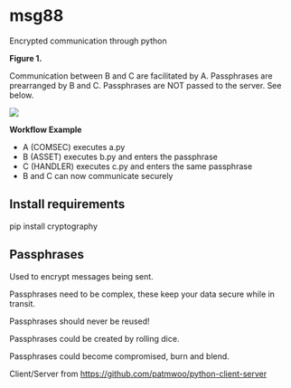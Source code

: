 # msg88
 Encrypted communication through python

**Figure 1.**

Communication between B and C are facilitated by A. Passphrases are prearranged by B and C. Passphrases are NOT passed to the server. See below.

<img src="https://raw.githubusercontent.com/Curt-Lucas/msg88/main/fig1.png"/>

**Workflow Example**
 - A (COMSEC) executes a.py
 - B (ASSET) executes b.py and enters the passphrase
 - C (HANDLER) executes c.py and enters the same passphrase
 - B and C can now communicate securely

## Install requirements

pip install cryptography

## Passphrases

Used to encrypt messages being sent. 

Passphrases need to be complex, these keep your data secure while in transit.

Passphrases should never be reused!

Passphrases could be created by rolling dice.

Passphrases could become compromised, burn and blend.

Client/Server from https://github.com/patmwoo/python-client-server
